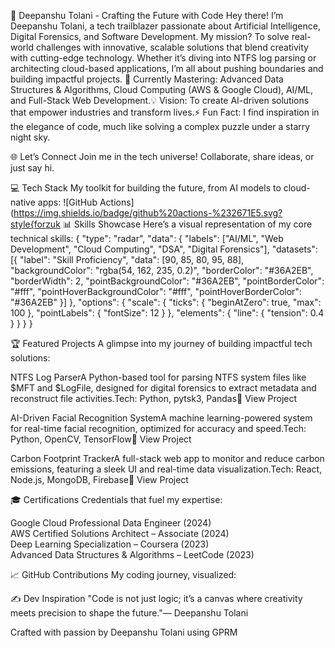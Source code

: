 🌌 Deepanshu Tolani - Crafting the Future with Code
Hey there! I’m Deepanshu Tolani, a tech trailblazer passionate about Artificial Intelligence, Digital Forensics, and Software Development. My mission? To solve real-world challenges with innovative, scalable solutions that blend creativity with cutting-edge technology. Whether it’s diving into NTFS log parsing or architecting cloud-based applications, I’m all about pushing boundaries and building impactful projects.
🌱 Currently Mastering: Advanced Data Structures & Algorithms, Cloud Computing (AWS & Google Cloud), AI/ML, and Full-Stack Web Development.💡 Vision: To create AI-driven solutions that empower industries and transform lives.⚡ Fun Fact: I find inspiration in the elegance of code, much like solving a complex puzzle under a starry night sky.

🌐 Let’s Connect
Join me in the tech universe! Collaborate, share ideas, or just say hi.


💻 Tech Stack
My toolkit for building the future, from AI models to cloud-native apps:
            ![GitHub Actions](https://img.shields.io/badge/github%20actions-%232671E5.svg?style{forzuk
📊 Skills Showcase
Here’s a visual representation of my core technical skills:
{
  "type": "radar",
  "data": {
    "labels": ["AI/ML", "Web Development", "Cloud Computing", "DSA", "Digital Forensics"],
    "datasets": [{
      "label": "Skill Proficiency",
      "data": [90, 85, 80, 95, 88],
      "backgroundColor": "rgba(54, 162, 235, 0.2)",
      "borderColor": "#36A2EB",
      "borderWidth": 2,
      "pointBackgroundColor": "#36A2EB",
      "pointBorderColor": "#fff",
      "pointHoverBackgroundColor": "#fff",
      "pointHoverBorderColor": "#36A2EB"
    }]
  },
  "options": {
    "scale": {
      "ticks": { "beginAtZero": true, "max": 100 },
      "pointLabels": { "fontSize": 12 }
    },
    "elements": {
      "line": { "tension": 0.4 }
    }
  }
}


🏆 Featured Projects
A glimpse into my journey of building impactful tech solutions:

NTFS Log ParserA Python-based tool for parsing NTFS system files like $MFT and $LogFile, designed for digital forensics to extract metadata and reconstruct file activities.Tech: Python, pytsk3, Pandas🔗 View Project

AI-Driven Facial Recognition SystemA machine learning-powered system for real-time facial recognition, optimized for accuracy and speed.Tech: Python, OpenCV, TensorFlow🔗 View Project

Carbon Footprint TrackerA full-stack web app to monitor and reduce carbon emissions, featuring a sleek UI and real-time data visualization.Tech: React, Node.js, MongoDB, Firebase🔗 View Project



🎓 Certifications
Credentials that fuel my expertise:

Google Cloud Professional Data Engineer (2024)  
AWS Certified Solutions Architect – Associate (2024)  
Deep Learning Specialization – Coursera (2023)  
Advanced Data Structures & Algorithms – LeetCode (2023)


📈 GitHub Contributions
My coding journey, visualized:



✍️ Dev Inspiration
"Code is not just logic; it’s a canvas where creativity meets precision to shape the future."— Deepanshu Tolani


Crafted with passion by Deepanshu Tolani using GPRM
